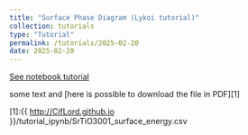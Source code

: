 ```yaml
---
title: "Surface Phase Diagram (Lykoi tutorial)"
collection: tutorials
type: "Tutorial"
permalink: /tutorials/2025-02-20
date: 2025-02-20
---
```


[See notebook tutorial](http://CifLord.github.io/files/notebooks/surface_phase_diagram.html)

some text and [here is possible to download the file in PDF][1]

[1]:{{ http://CifLord.github.io }}/tutorial_ipynb/SrTiO3001_surface_energy.csv
